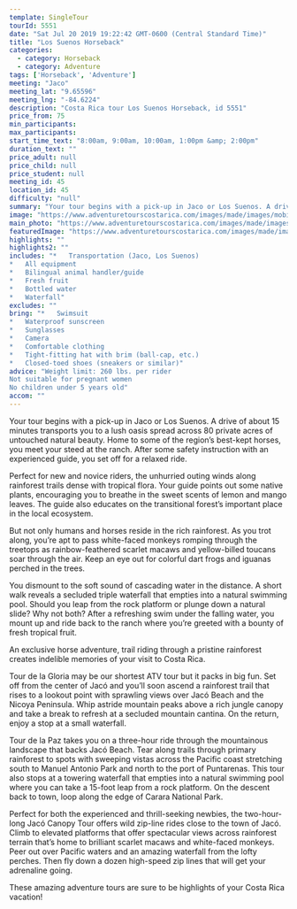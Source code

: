 ```yaml
---
template: SingleTour
tourId: 5551
date: "Sat Jul 20 2019 19:22:42 GMT-0600 (Central Standard Time)"
title: "Los Suenos Horseback"
categories: 
  - category: Horseback
  - category: Adventure
tags: ['Horseback', 'Adventure']
meeting: "Jaco"
meeting_lat: "9.65596"
meeting_lng: "-84.6224"
description: "Costa Rica tour Los Suenos Horseback, id 5551"
price_from: 75
min_participants: 
max_participants: 
start_time_text: "8:00am, 9:00am, 10:00am, 1:00pm &amp; 2:00pm"
duration_text: ""
price_adult: null
price_child: null
price_student: null
meeting_id: 45
location_id: 45
difficulty: "null"
summary: "Your tour begins with a pick-up in Jaco or Los Suenos. A drive of about 15 minutes transports you to a lush oasis spread across 80 private acres of untouched natural beauty. Home to some of the region’s best-kept horses, you meet your steed at the ranch. After some safety instru...."
image: "https://www.adventuretourscostarica.com/images/made/images/mobile/vista-horseback-banner-4-mobile_320_250_c1.jpg"
main_photo: "https://www.adventuretourscostarica.com/images/made/images/mobile/vista-horseback-banner-4-mobile_320_250_c1.jpg"
featuredImage: "https://www.adventuretourscostarica.com/images/made/images/mobile/vista-horseback-banner-4-mobile_320_250_c1.jpg"
highlights: ""
highlights2: ""
includes: "*   Transportation (Jaco, Los Suenos)
*   All equipment
*   Bilingual animal handler/guide
*   Fresh fruit
*   Bottled water
*   Waterfall"
excludes: ""
bring: "*   Swimsuit
*   Waterproof sunscreen
*   Sunglasses
*   Camera
*   Comfortable clothing
*   Tight-fitting hat with brim (ball-cap, etc.)
*   Closed-toed shoes (sneakers or similar)"
advice: "Weight limit: 260 lbs. per rider  
Not suitable for pregnant women  
No children under 5 years old"
accom: ""
---
```

Your tour begins with a pick-up in Jaco or Los Suenos. A drive of about 15 minutes transports you to a lush oasis spread across 80 private acres of untouched natural beauty. Home to some of the region’s best-kept horses, you meet your steed at the ranch. After some safety instruction with an experienced guide, you set off for a relaxed ride.

Perfect for new and novice riders, the unhurried outing winds along rainforest trails dense with tropical flora. Your guide points out some native plants, encouraging you to breathe in the sweet scents of lemon and mango leaves. The guide also educates on the transitional forest’s important place in the local ecosystem.

But not only humans and horses reside in the rich rainforest. As you trot along, you’re apt to pass white-faced monkeys romping through the treetops as rainbow-feathered scarlet macaws and yellow-billed toucans soar through the air. Keep an eye out for colorful dart frogs and iguanas perched in the trees.

You dismount to the soft sound of cascading water in the distance. A short walk reveals a secluded triple waterfall that empties into a natural swimming pool. Should you leap from the rock platform or plunge down a natural slide? Why not both? After a refreshing swim under the falling water, you mount up and ride back to the ranch where you’re greeted with a bounty of fresh tropical fruit.

An exclusive horse adventure, trail riding through a pristine rainforest creates indelible memories of your visit to Costa Rica.

Tour de la Gloria may be our shortest ATV tour but it packs in big fun. Set off from the center of Jacó and you’ll soon ascend a rainforest trail that rises to a lookout point with sprawling views over Jacó Beach and the Nicoya Peninsula. Whip astride mountain peaks above a rich jungle canopy and take a break to refresh at a secluded mountain cantina. On the return, enjoy a stop at a small waterfall.

Tour de la Paz takes you on a three-hour ride through the mountainous landscape that backs Jacó Beach. Tear along trails through primary rainforest to spots with sweeping vistas across the Pacific coast stretching south to Manuel Antonio Park and north to the port of Puntarenas. This tour also stops at a towering waterfall that empties into a natural swimming pool where you can take a 15-foot leap from a rock platform. On the descent back to town, loop along the edge of Carara National Park.

Perfect for both the experienced and thrill-seeking newbies, the two-hour-long Jacó Canopy Tour offers wild zip-line rides close to the town of Jacó. Climb to elevated platforms that offer spectacular views across rainforest terrain that’s home to brilliant scarlet macaws and white-faced monkeys. Peer out over Pacific waters and an amazing waterfall from the lofty perches. Then fly down a dozen high-speed zip lines that will get your adrenaline going.

These amazing adventure tours are sure to be highlights of your Costa Rica vacation!